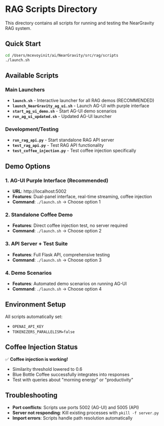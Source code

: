 # RAG Scripts Directory

This directory contains all scripts for running and testing the NearGravity RAG system.

## Quick Start

```bash
cd /Users/mcevoyinit/ai/NearGravity/src/rag/scripts
./launch.sh
```

## Available Scripts

### Main Launchers
- **`launch.sh`** - Interactive launcher for all RAG demos (RECOMMENDED)
- **`launch_NearGravity_ag_ui.sh`** - Launch AG-UI with purple interface
- **`start_ag_ui_demo.sh`** - Start AG-UI demo scenarios
- **`run_ag_ui_updated.sh`** - Updated AG-UI launcher

### Development/Testing
- **`run_rag_api.py`** - Start standalone RAG API server
- **`test_rag_api.py`** - Test RAG API functionality
- **`test_coffee_injection.py`** - Test coffee injection specifically

## Demo Options

### 1. AG-UI Purple Interface (Recommended)
- **URL**: http://localhost:5002
- **Features**: Dual-panel interface, real-time streaming, coffee injection
- **Command**: `./launch.sh` → Choose option 1

### 2. Standalone Coffee Demo  
- **Features**: Direct coffee injection test, no server required
- **Command**: `./launch.sh` → Choose option 2

### 3. API Server + Test Suite
- **Features**: Full Flask API, comprehensive testing
- **Command**: `./launch.sh` → Choose option 3

### 4. Demo Scenarios
- **Features**: Automated demo scenarios on running AG-UI
- **Command**: `./launch.sh` → Choose option 4

## Environment Setup

All scripts automatically set:
- `OPENAI_API_KEY` 
- `TOKENIZERS_PARALLELISM=false`

## Coffee Injection Status

✅ **Coffee injection is working!**
- Similarity threshold lowered to 0.6
- Blue Bottle Coffee successfully integrates into responses
- Test with queries about "morning energy" or "productivity"

## Troubleshooting

- **Port conflicts**: Scripts use ports 5002 (AG-UI) and 5005 (API)
- **Server not responding**: Kill existing processes with `pkill -f server.py`
- **Import errors**: Scripts handle path resolution automatically